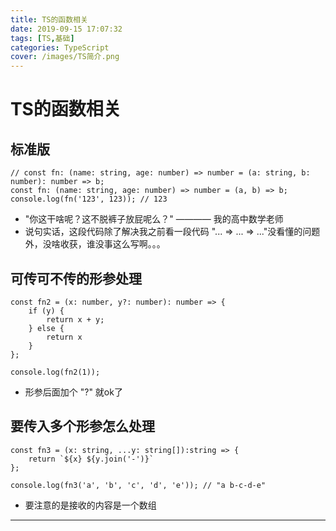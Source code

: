 ```yaml
---
title: TS的函数相关
date: 2019-09-15 17:07:32
tags: [TS,基础]
categories: TypeScript
cover: /images/TS简介.png
---
```

# TS的函数相关

## 标准版
    // const fn: (name: string, age: number) => number = (a: string, b: number): number => b;
    const fn: (name: string, age: number) => number = (a, b) => b;
    console.log(fn('123', 123)); // 123

- "你这干啥呢？这不脱裤子放屁呢么？" ———— 我的高中数学老师
- 说句实话，这段代码除了解决我之前看一段代码 "... => ... => ..."没看懂的问题外，没啥收获，谁没事这么写啊。。。

## 可传可不传的形参处理
    const fn2 = (x: number, y?: number): number => {
        if (y) {
            return x + y;
        } else {
            return x
        }
    };

    console.log(fn2(1));

- 形参后面加个 "?" 就ok了

## 要传入多个形参怎么处理
    const fn3 = (x: string, ...y: string[]):string => {
        return `${x} ${y.join('-')}`
    };

    console.log(fn3('a', 'b', 'c', 'd', 'e')); // "a b-c-d-e"

- 要注意的是接收的内容是一个数组

***
